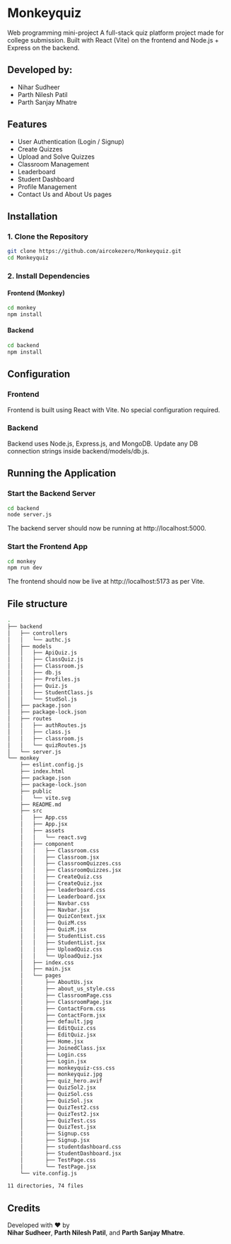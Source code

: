 # Monkeyquiz
Web programming mini-project
A full-stack quiz platform project made for college submission.
Built with React (Vite) on the frontend and Node.js + Express on the backend.

## Developed by:
- Nihar Sudheer
- Parth Nilesh Patil
- Parth Sanjay Mhatre
## Features
- User Authentication (Login / Signup)
- Create Quizzes
- Upload and Solve Quizzes
- Classroom Management
- Leaderboard
- Student Dashboard
- Profile Management
- Contact Us and About Us pages

## Installation
### 1. Clone the Repository
```bash
git clone https://github.com/aircokezero/Monkeyquiz.git
cd Monkeyquiz
```

### 2. Install Dependencies
#### Frontend (Monkey)
```bash
cd monkey
npm install
```

#### Backend
```bash
cd backend
npm install
```

## Configuration
### Frontend
Frontend is built using React with Vite.
No special configuration required.

### Backend
Backend uses Node.js, Express.js, and MongoDB.
Update any DB connection strings inside backend/models/db.js.

## Running the Application
### Start the Backend Server
```bash
cd backend
node server.js
```
The backend server should now be running at http://localhost:5000.

### Start the Frontend App
```bash
cd monkey
npm run dev
```
The frontend should now be live at http://localhost:5173 as per Vite.

## File structure
```bash
.
├── backend
│   ├── controllers
│   │   └── authc.js
│   ├── models
│   │   ├── ApiQuiz.js
│   │   ├── ClassQuiz.js
│   │   ├── Classroom.js
│   │   ├── db.js
│   │   ├── Profiles.js
│   │   ├── Quiz.js
│   │   ├── StudentClass.js
│   │   └── StudSol.js
│   ├── package.json
│   ├── package-lock.json
│   ├── routes
│   │   ├── authRoutes.js
│   │   ├── class.js
│   │   ├── classroom.js
│   │   └── quizRoutes.js
│   └── server.js
└── monkey
    ├── eslint.config.js
    ├── index.html
    ├── package.json
    ├── package-lock.json
    ├── public
    │   └── vite.svg
    ├── README.md
    ├── src
    │   ├── App.css
    │   ├── App.jsx
    │   ├── assets
    │   │   └── react.svg
    │   ├── component
    │   │   ├── Classroom.css
    │   │   ├── Classroom.jsx
    │   │   ├── ClassroomQuizzes.css
    │   │   ├── ClassroomQuizzes.jsx
    │   │   ├── CreateQuiz.css
    │   │   ├── CreateQuiz.jsx
    │   │   ├── leaderboard.css
    │   │   ├── Leaderboard.jsx
    │   │   ├── Navbar.css
    │   │   ├── Navbar.jsx
    │   │   ├── QuizContext.jsx
    │   │   ├── QuizM.css
    │   │   ├── QuizM.jsx
    │   │   ├── StudentList.css
    │   │   ├── StudentList.jsx
    │   │   ├── UploadQuiz.css
    │   │   └── UploadQuiz.jsx
    │   ├── index.css
    │   ├── main.jsx
    │   └── pages
    │       ├── AboutUs.jsx
    │       ├── about_us_style.css
    │       ├── ClassroomPage.css
    │       ├── ClassroomPage.jsx
    │       ├── ContactForm.css
    │       ├── ContactForm.jsx
    │       ├── default.jpg
    │       ├── EditQuiz.css
    │       ├── EditQuiz.jsx
    │       ├── Home.jsx
    │       ├── JoinedClass.jsx
    │       ├── Login.css
    │       ├── Login.jsx
    │       ├── monkeyquiz-css.css
    │       ├── monkeyquiz.jpg
    │       ├── quiz_hero.avif
    │       ├── QuizSol2.jsx
    │       ├── QuizSol.css
    │       ├── QuizSol.jsx
    │       ├── QuizTest2.css
    │       ├── QuizTest2.jsx
    │       ├── QuizTest.css
    │       ├── QuizTest.jsx
    │       ├── Signup.css
    │       ├── Signup.jsx
    │       ├── studentdashboard.css
    │       ├── StudentDashboard.jsx
    │       ├── TestPage.css
    │       └── TestPage.jsx
    └── vite.config.js

11 directories, 74 files
```

## Credits
Developed with ❤️ by <br>
<b>Nihar Sudheer</b>, <b>Parth Nilesh Patil</b>, and <b>Parth Sanjay Mhatre</b>.
